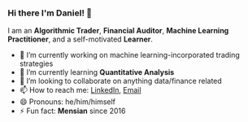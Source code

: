 ### Hi there I'm Daniel! 👋

I am an **Algorithmic Trader**, **Financial Auditor**, **Machine Learning Practitioner**, and a self-motivated **Learner**.

- 🔭 I’m currently working on machine learning-incorporated trading strategies
- 🌱 I’m currently learning **Quantitative Analysis**
- 👯 I’m looking to collaborate on anything data/finance related
- 📫 How to reach me: [LinkedIn](http://www.linkedin.com/in/danielklchan), [Email](danielkl.chan@mensa.org.hk)
- 😄 Pronouns: he/him/himself
- ⚡ Fun fact: **Mensian** since 2016
